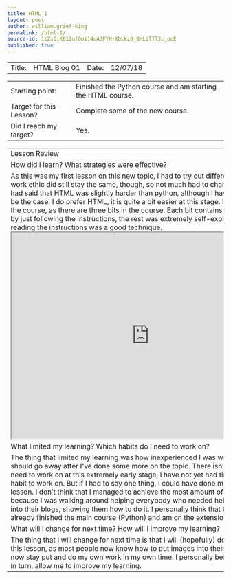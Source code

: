 ```yaml
---
title: HTML 1
layout: post
author: william.grief-king
permalink: /html-1/
source-id: 1zZxQiK612ufGoi14uAJFYH-XbLkz0_8HLilTl3L_ocE
published: true
---
```

<table>
  <tr>
    <td>Title:</td>
    <td>HTML Blog 01</td>
    <td>Date:</td>
    <td>12/07/18</td>
  </tr>
</table>


<table>
  <tr>
    <td>Starting point:</td>
    <td>Finished the Python course and am starting the HTML course.</td>
  </tr>
  <tr>
    <td>Target for this Lesson?</td>
    <td>Complete some of the new course.</td>
  </tr>
  <tr>
    <td>Did I reach my target? 
</td>
    <td>Yes.</td>
  </tr>
</table>


<table>
  <tr>
    <td>Lesson Review</td>
  </tr>
  <tr>
    <td>How did I learn? What strategies were effective? </td>
  </tr>
  <tr>
    <td>As this was my first lesson on this new topic, I had to try out different techniques. My work ethic did still stay the same, though, so not much had to change. The teacher had said that HTML was slightly harder than python, although I have not found that to be the case. I do prefer HTML, it is quite a bit easier at this stage. I have done 33% of the course, as there are three bits in the course. Each bit contains 15 parts. I learnt by just following the instructions, the rest was extremely self-explanatory. Just reading the instructions was a good technique.  <iframe src="https://drive.google.com/file/d/125J1Hwhq6ubJDbkAIBTjeiFldK7zBT_2/preview" width="640" height="480"></iframe>
    </td>
  </tr>
  <tr>
    <td>What limited my learning? Which habits do I need to work on? </td>
  </tr>
  <tr>
    <td>The thing that limited my learning was how inexperienced I was with HTML, so that should go away after I've done some more on the topic. There isn’t really a habit that I need to work on at this extremely early stage, I have not yet had time to identify a habit to work on. But if I had to say one thing, I could have done more work in the lesson. I don’t think that I managed to achieve the most amount of work possible, because I was walking around helping everybody who needed help putting images into their blogs, showing them how to do it. I personally think that this is OK, as I have already finished the main course (Python) and am on the extension (HTML).</td>
  </tr>
  <tr>
    <td>What will I change for next time? How will I improve my learning?</td>
  </tr>
  <tr>
    <td>The thing that I will change for next time is that I will (hopefully) do more work than this lesson, as most people now know how to put images into their blogs, so I can now stay put and do my own work in my own time. I personally believe that this will, in turn, allow me to improve my learning. </td>
  </tr>
</table>


